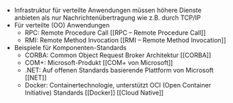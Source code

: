 - Infrastruktur für verteilte Anwendungen müssen höhere Dienste anbieten als nur Nachrichtenübertragung wie z.B. durch TCP/IP
- Für verteilte (OO) Anwendungen
	- RPC: Remote Procedure Call [[RPC – Remote Procedure Call]]
	- RMI: Remote Method Invocation [[RMI – Remote Method Invocation]]
- Beispiele für Komponenten-Standards
	- CORBA: Common Object Request Broker Architektur [[CORBA]]
	- COM+: Microsoft-Produkt [[COM+ von Microsoft]]
	- .NET: Auf offenen Standards basierende Plattform von Microsoft [[NET]]
	- Docker: Containertechnologie, unterstützt OCI (Open Container Initiative) Standards [[Docker]]
[[Cloud Native]]